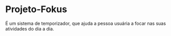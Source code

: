 # Projeto-Fokus
 É um sistema de temporizador, que ajuda a pessoa usuária a focar nas suas atividades do dia a dia.
